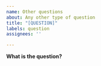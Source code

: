 ```yaml
---
name: Other questions
about: Any other type of question
title: "[QUESTION]"
labels: question
assignees: ''

---
```


**What is the question?**
